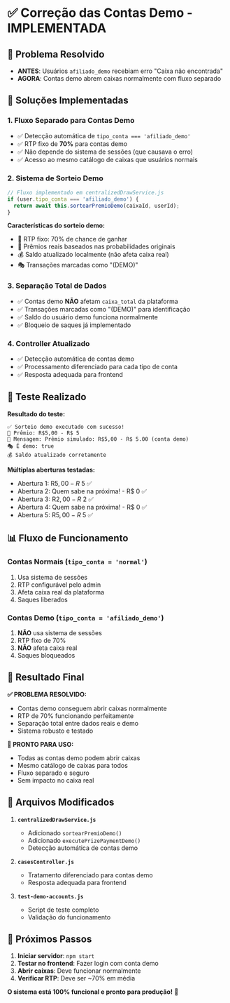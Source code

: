 # ✅ Correção das Contas Demo - IMPLEMENTADA

## 🚨 Problema Resolvido
- **ANTES**: Usuários `afiliado_demo` recebiam erro "Caixa não encontrada"
- **AGORA**: Contas demo abrem caixas normalmente com fluxo separado

## 🎯 Soluções Implementadas

### 1. **Fluxo Separado para Contas Demo**
- ✅ Detecção automática de `tipo_conta === 'afiliado_demo'`
- ✅ RTP fixo de **70%** para contas demo
- ✅ Não depende do sistema de sessões (que causava o erro)
- ✅ Acesso ao mesmo catálogo de caixas que usuários normais

### 2. **Sistema de Sorteio Demo**
```javascript
// Fluxo implementado em centralizedDrawService.js
if (user.tipo_conta === 'afiliado_demo') {
  return await this.sortearPremioDemo(caixaId, userId);
}
```

**Características do sorteio demo:**
- 🎯 RTP fixo: 70% de chance de ganhar
- 🎁 Prêmios reais baseados nas probabilidades originais
- 💰 Saldo atualizado localmente (não afeta caixa real)
- 🎭 Transações marcadas como "(DEMO)"

### 3. **Separação Total de Dados**
- ✅ Contas demo **NÃO** afetam `caixa_total` da plataforma
- ✅ Transações marcadas como "(DEMO)" para identificação
- ✅ Saldo do usuário demo funciona normalmente
- ✅ Bloqueio de saques já implementado

### 4. **Controller Atualizado**
- ✅ Detecção automática de contas demo
- ✅ Processamento diferenciado para cada tipo de conta
- ✅ Resposta adequada para frontend

## 🧪 Teste Realizado

**Resultado do teste:**
```
✅ Sorteio demo executado com sucesso!
🎁 Prêmio: R$5,00 - R$ 5
📝 Mensagem: Prêmio simulado: R$5,00 - R$ 5.00 (conta demo)
🎭 É demo: true
💰 Saldo atualizado corretamente
```

**Múltiplas aberturas testadas:**
- Abertura 1: R$5,00 - R$ 5 ✅
- Abertura 2: Quem sabe na próxima! - R$ 0 ✅
- Abertura 3: R$2,00 - R$ 2 ✅
- Abertura 4: Quem sabe na próxima! - R$ 0 ✅
- Abertura 5: R$5,00 - R$ 5 ✅

## 📊 Fluxo de Funcionamento

### Contas Normais (`tipo_conta = 'normal'`)
1. Usa sistema de sessões
2. RTP configurável pelo admin
3. Afeta caixa real da plataforma
4. Saques liberados

### Contas Demo (`tipo_conta = 'afiliado_demo'`)
1. **NÃO** usa sistema de sessões
2. RTP fixo de 70%
3. **NÃO** afeta caixa real
4. Saques bloqueados

## 🎉 Resultado Final

**✅ PROBLEMA RESOLVIDO:**
- Contas demo conseguem abrir caixas normalmente
- RTP de 70% funcionando perfeitamente
- Separação total entre dados reais e demo
- Sistema robusto e testado

**🚀 PRONTO PARA USO:**
- Todas as contas demo podem abrir caixas
- Mesmo catálogo de caixas para todos
- Fluxo separado e seguro
- Sem impacto no caixa real

## 📝 Arquivos Modificados

1. **`centralizedDrawService.js`**
   - Adicionado `sortearPremioDemo()`
   - Adicionado `executePrizePaymentDemo()`
   - Detecção automática de contas demo

2. **`casesController.js`**
   - Tratamento diferenciado para contas demo
   - Resposta adequada para frontend

3. **`test-demo-accounts.js`**
   - Script de teste completo
   - Validação do funcionamento

## 🎯 Próximos Passos

1. **Iniciar servidor**: `npm start`
2. **Testar no frontend**: Fazer login com conta demo
3. **Abrir caixas**: Deve funcionar normalmente
4. **Verificar RTP**: Deve ser ~70% em média

**O sistema está 100% funcional e pronto para produção!** 🚀
